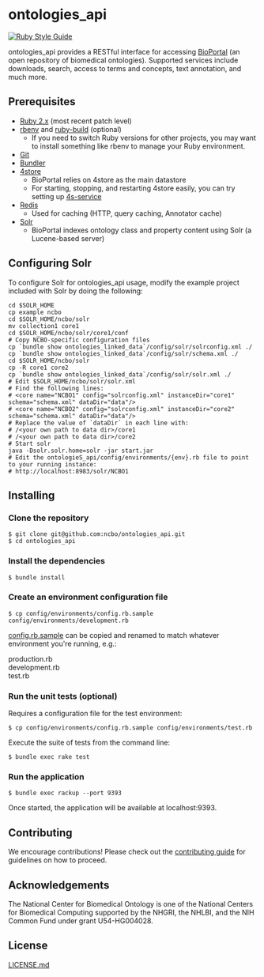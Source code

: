 # ontologies_api

[![Ruby Style Guide](https://img.shields.io/badge/code_style-standard-brightgreen.svg)](https://github.com/testdouble/standard)

ontologies_api provides a RESTful interface for accessing [BioPortal](https://bioportal.bioontology.org/) (an open repository of biomedical ontologies). Supported services include downloads, search, access to terms and concepts, text annotation, and much more.

## Prerequisites

- [Ruby 2.x](http://www.ruby-lang.org/en/downloads/) (most recent patch level)
- [rbenv](https://github.com/sstephenson/rbenv) and [ruby-build](https://github.com/sstephenson/ruby-build) (optional)
    - If you need to switch Ruby versions for other projects, you may want to install something like rbenv to manage your Ruby environment.
- [Git](http://git-scm.com/)
- [Bundler](https://bundler.io/)
- [4store](https://github.com/ncbo/4store)
    - BioPortal relies on 4store as the main datastore
    - For starting, stopping, and restarting 4store easily, you can try setting up [4s-service](https://gist.github.com/4211360)
- [Redis](http://redis.io)
    - Used for caching (HTTP, query caching, Annotator cache)
- [Solr](http://lucene.apache.org/solr/)
    - BioPortal indexes ontology class and property content using Solr (a Lucene-based server)

## Configuring Solr

To configure Solr for ontologies_api usage, modify the example project included with Solr by doing the following:

    cd $SOLR_HOME
    cp example ncbo
    cd $SOLR_HOME/ncbo/solr
    mv collection1 core1
    cd $SOLR_HOME/ncbo/solr/core1/conf
    # Copy NCBO-specific configuration files
    cp `bundle show ontologies_linked_data`/config/solr/solrconfig.xml ./
    cp `bundle show ontologies_linked_data`/config/solr/schema.xml ./
    cd $SOLR_HOME/ncbo/solr
    cp -R core1 core2
    cp `bundle show ontologies_linked_data`/config/solr/solr.xml ./
    # Edit $SOLR_HOME/ncbo/solr/solr.xml
    # Find the following lines:
    # <core name="NCBO1" config="solrconfig.xml" instanceDir="core1" schema="schema.xml" dataDir="data"/>
    # <core name="NCBO2" config="solrconfig.xml" instanceDir="core2" schema="schema.xml" dataDir="data"/>
    # Replace the value of `dataDir` in each line with: 
    # /<your own path to data dir>/core1
    # /<your own path to data dir>/core2
    # Start solr
    java -Dsolr.solr.home=solr -jar start.jar
    # Edit the ontologieS_api/config/environments/{env}.rb file to point to your running instance:
    # http://localhost:8983/solr/NCBO1

## Installing

### Clone the repository

```
$ git clone git@github.com:ncbo/ontologies_api.git
$ cd ontologies_api
```

### Install the dependencies

```
$ bundle install
```

### Create an environment configuration file

```
$ cp config/environments/config.rb.sample config/environments/development.rb
```

[config.rb.sample](https://github.com/ncbo/ontologies_api/blob/1e68882df83cf78cbb78281b1447c303c783e4c2/config/environments/config.rb.sample) can be copied and renamed to match whatever environment you're running, e.g.:

production.rb<br />
development.rb<br />
test.rb

### Run the unit tests (optional)

Requires a configuration file for the test environment:

```
$ cp config/environments/config.rb.sample config/environments/test.rb
```

Execute the suite of tests from the command line:

```
$ bundle exec rake test 
```

### Run the application

```
$ bundle exec rackup --port 9393 
```

Once started, the application will be available at localhost:9393.

## Contributing

We encourage contributions! Please check out the [contributing guide](CONTRIBUTING.md) for guidelines on how to proceed.

## Acknowledgements

The National Center for Biomedical Ontology is one of the National Centers for Biomedical Computing supported by the NHGRI, the NHLBI, and the NIH Common Fund under grant U54-HG004028.

## License

[LICENSE.md](LICENSE.md)
